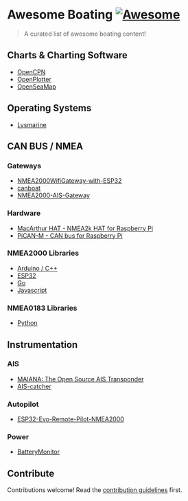 # Awesome Boating [![Awesome](https://awesome.re/badge.svg)](https://awesome.re)

> A curated list of awesome boating content!


## Charts & Charting Software

- [OpenCPN](https://opencpn.org)
- [OpenPlotter](https://github.com/openplotter)
- [OpenSeaMap](https://www.openseamap.org/index.php?id=openseamap&no_cache=1)

## Operating Systems
- [Lysmarine](http://lysmarineos.com/#/)


## CAN BUS / NMEA

### Gateways
- [NMEA2000WifiGateway-with-ESP32](https://github.com/AK-Homberger/NMEA2000WifiGateway-with-ESP32)
- [canboat](https://github.com/canboat/canboat)
- [NMEA2000-AIS-Gateway](https://github.com/AK-Homberger/NMEA2000-AIS-Gateway)

### Hardware
- [MacArthur HAT - NMEA2k HAT for Raspberry Pi](https://openmarine.net/macarthur-hat)
- [PiCAN-M - CAN bus for Raspberry Pi](https://www.skpang.co.uk/collections/hats/products/copy-of-pican-m-with-can-bus-micro-c-and-rs422-connector-no-smps)


### NMEA2000 Libraries
- [Arduino / C++](https://github.com/ttlappalainen/NMEA2000)
- [ESP32](https://github.com/ttlappalainen/NMEA2000_esp32)
- [Go](https://github.com/aldas/go-nmea-client)
- [Javascript](https://github.com/BMSVieira/nmea.js)

### NMEA0183 Libraries
- [Python](https://github.com/Knio/pynmea2)


## Instrumentation
### AIS
- [MAIANA: The Open Source AIS Transponder](https://open-boat-projects.org/en/diy-ais-klasse-b-empfaenger-sende/)
- [AIS-catcher](https://github.com/jvde-github/AIS-catcher)

### Autopilot
- [ESP32-Evo-Remote-Pilot-NMEA2000](https://github.com/AK-Homberger/ESP32-Evo-Remote-Pilot-NMEA2000)

### Power
- [BatteryMonitor](https://github.com/mrbubble62/BatteryMonitor)


## Contribute

Contributions welcome! Read the [contribution guidelines](contributing.md) first.
